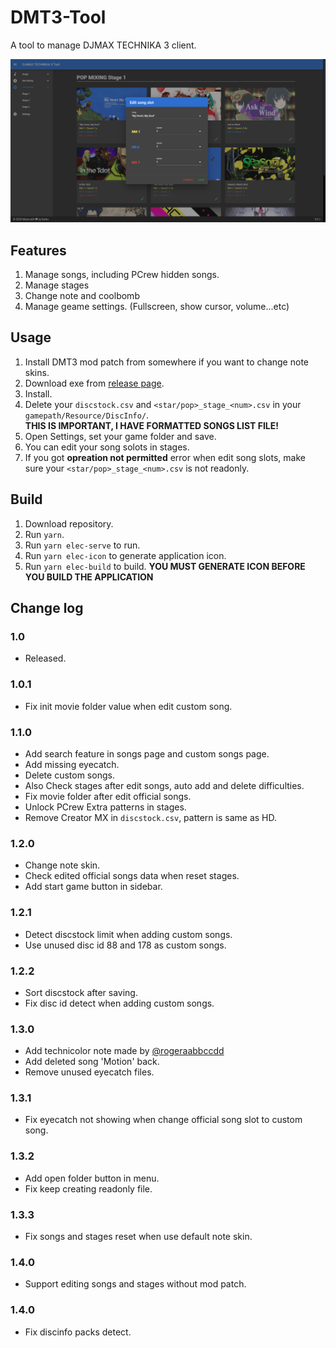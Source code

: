 # DMT3-Tool
A tool to manage DJMAX TECHNIKA 3 client.

![edit](./screenshot/edit.png)

## Features
1. Manage songs, including PCrew hidden songs.
2. Manage stages
3. Change note and coolbomb
4. Manage geame settings. (Fullscreen, show cursor, volume...etc)

## Usage
1. Install DMT3 mod patch from somewhere if you want to change note skins.
2. Download exe from [release page](https://github.com/rogeraabbccdd/DMT3-Tool/releases/latest).
3. Install.
4. Delete your `discstock.csv` and `<star/pop>_stage_<num>.csv` in your `gamepath/Resource/DiscInfo/`.  
   **THIS IS IMPORTANT, I HAVE FORMATTED SONGS LIST FILE!**
5. Open Settings, set your game folder and save.
6. You can edit your song solots in stages.
7. If you got **opreation not permitted** error when edit song slots, make sure your `<star/pop>_stage_<num>.csv` is not readonly.

## Build
1. Download repository.
2. Run `yarn`.
3. Run `yarn elec-serve` to run.
4. Run `yarn elec-icon` to generate application icon.
5. Run `yarn elec-build` to build. **YOU MUST GENERATE ICON BEFORE YOU BUILD THE APPLICATION**

## Change log
### 1.0
- Released.
### 1.0.1
- Fix init movie folder value when edit custom song.
### 1.1.0
- Add search feature in songs page and custom songs page.
- Add missing eyecatch.
- Delete custom songs.
- Also Check stages after edit songs, auto add and delete difficulties.
- Fix movie folder after edit official songs.
- Unlock PCrew Extra patterns in stages.
- Remove Creator MX in `discstock.csv`, pattern is same as HD.
### 1.2.0
- Change note skin.
- Check edited official songs data when reset stages.
- Add start game button in sidebar.
### 1.2.1
- Detect discstock limit when adding custom songs.
- Use unused disc id 88 and 178 as custom songs.
### 1.2.2
- Sort discstock after saving.
- Fix disc id detect when adding custom songs.
### 1.3.0
- Add technicolor note made by [@rogeraabbccdd](https://github.com/rogeraabbccdd)
- Add deleted song 'Motion' back.
- Remove unused eyecatch files.
### 1.3.1
- Fix eyecatch not showing when change official song slot to custom song.
### 1.3.2
- Add open folder button in menu.
- Fix keep creating readonly file.
### 1.3.3
- Fix songs and stages reset when use default note skin.
### 1.4.0
- Support editing songs and stages without mod patch.
### 1.4.0
- Fix discinfo packs detect.